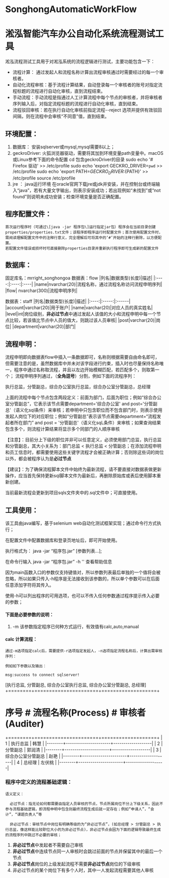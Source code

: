 # SonghongAutomaticWorkFlow
# 淞泓智能汽车办公自动化系统流程测试工具

淞泓流程测试工具用于对淞泓系统的流程逻辑进行测试，主要功能包含一下：
+ 流程计算： 通过发起人和流程名称计算出流程审核通过时需要经过的每一个审核者。
+ 自动化流程审核：基于流程计算结果，自动登录每一个审核者的账号对指定流程标题的流程进行自动化审核，直到流程结束。
+ 手动流程：手动流程是指通过人工计算流程中每个节点的审核者，并将审核者序列输入后，对指定流程标题的流程进行自动化审核，直到结束。
+ 流程驳回审核：若在执行自动化审核前指定流程--reject 选项并提供有效驳回间隔，则在流程中会审核“不同意”值，直到结束。

## 环境配置：
1. 数据库： 安装sqlserver或mysql,mysql需要8以上；
2. geckroDriver: 火狐浏览器驱动，需要将其加到环境变量path变量中。macOS或Linux参考下面的命令配置
  cd 包含geckroDriver的目录
  sudo echo '# Firefox 驱动' >> /etc/profile
  sudo echo 'export GECKRO_DRIVER=`pwd` >> /etc/profile
  sudo echo 'export PATH=${GECKRO_DRIVER}:${PATH}' >> /etc/profile
  source /etc/profile
3. jre ： java运行环境
  在oracle官网下载jre或jdk并安装，并在控制台或终端输入“java”，若有大量文字输出，则表示安装成功；若出现例如“未找到”或“not found”则说明未成功安装；检查环境变量是否正确配置。
## 程序配置文件：
    首次运行程序时（可通过\[java -jar 程序包\]运行指定jar包）程序会在当前目录创建properties/properties.txt文件；该程序即程序运行时配置文件；首次使用配置文件时，需阅读理解配置文件中的注释行意义，完全理解后可将其中的‘#’开始的注释行删除，以方便配置。
    若配置文件错误或损坏时可直接删除properties目录并重新执行程序即可生成新的配置文件
## 数据库：
固定库名：mrright_songhongoa
数据表：flow
   |列名|数据类型(长度)|描述|
   |:----:|:----:|:----|
   |name|nvarchar(20)|流程名称，通过流程名称访问流程申明序列|
   |flow| nvarchar(300)|流程申明序列|
   
数据表：staff
   |列名|数据类型(长度)|描述|
   |:----:|:-----:|:------|
   |account|varchar(20)|用于账户|
   |name|varchar(20)|对应人员的真实姓名|
   |level|int|岗位级别，**非必过节点**中通过发起人该值的大小和流程申明中每一个节点比较，若该值比节点中人员的值大，则跳过该人员审核|
   |post|varchar(20)|岗位|
   |department|varchar(20)|部门|
## 流程申明：
  流程申明即向数据表flow中插入一条数据即可，名称则根据需要自由命名即可，但需要注意的是，虽然数据库中并未对该字段进行约束，插入时也尽量保持名称唯一，程序中通过名称取流程，并且以左边开始模糊匹配，若匹配多个，则取第一个；
  流程申明序列通过，（**全角逗号**）分割，例如下面的流程序列：
  
  执行总监，分管副总，综合办公室执行总监，综合办公室分管副总，总经理
  
  上面的流程中每个节点包含两段定义：前面为部门，后面为职位；例如“综合办公室分管副总”，它表示该节点需要department='综合办公室' and post='分管副总'（语义化sql条件）来审核；若申明中只包含职位而不包含部门时，则表示使用发起人岗位下的对应职位；例如“分管副总”表示该节点需要department=“流程发起者所在部门” and post = '分管副总'（语义化sqL条件）来审核；如果查询结果包含多个，则流程计算结果将显示多个同部门的人顺序审核
  
  【注意】：目前分上下级的职位并非可以任意定义，必须使用部门总监，执行总监和分管副总，其大小关系为：部门总监 < 执行总监 < 分管副总；在添加流程申明和员工信息时，都需要使用这些关键字流程才会被正确计算；否则除这些词的岗位以外，都会被程序认为是**必过节点**
  
  【建议】：为了确保流程脚本文件中始终为最新流程，请不要直接对数据表做更新操作，应当首先保持更新sql脚本文件为最新后，再删除原始库或表后使用脚本重新创建。
  
  当前最新流程会更新到项目sqls文件夹中的.sql文件中；可直接使用。
  
## 工具使用：
  该工具由java编写，基于selenium web自动化测试框架实现；通过命令行方式执行；
  
  在配置文件中配置数据库和登录页地址后，即可开始使用。
  
  执行格式为： java -jar “程序包.jar” [参数列表...];
  
  在命令行输入 java -jar “程序包.jar” -h '' 查看帮助信息
  
  因为main函数入口的参数仅支持键值对，所以参数列表最后单独的一个值将会被忽略，所以如果只传入-h程序是无法接收到该参数的，所以单个参数可以在后面任意添加字符将其传入。
  
  使用-h可以列出程序的可用选项，也可以不传入任何参数通过程序提示传入必要的参数；
  
  #### 下面是必要参数的说明：
  
  1. -m 该参数指定程序已何种方式运行，有效值有calc,auto,manual
      
  #### calc 计算流程：
    通过-m选项指定calc后，需要提供-r选项指定发起人，-n选项指定流程名称后，计算出需审核序列：
    
    例如如下参数以及输出：
     
    msg:success to connect sqlserver!
[执行总监, 分管副总, 综合办公室执行总监, 综合办公室分管副总, 总经理]
+========+======================+===================+
#  序号  #  流程名称(Process)   #  审核者(Auditer)  #
+========+======================+===================+
|   1    |       执行总监       |       韩慧        |
|--------+----------------------+-------------------|
|   2    |       分管副总       |      郭润清       |
|--------+----------------------+-------------------|
|   3    |  综合办公室分管副总  |       赵艳        |
|--------+----------------------+-------------------|
|   4    |        总经理        |      左伏桃       |
|--------+----------------------+-------------------|



  
### 程序中定义的流程基础逻辑：
    语义定义：
    
      必过节点：指无论如何都需要由指定人员审核的节点，节点所属岗位不分上下级关系，因此不参与流程基础逻辑，即流程申明中包含则最终流程生成后就一定存在；例如“申请人”，“会计”，“课题负责人”等
      
      非必过节点：审核节点中岗位有明确等级的为“非必过节点”，(如总经理 > 分管副总 > 执行总监，像这样能比较职位大小的为非必过节点)，非必过节点会因为下面的逻辑导致最终生成的流程序列中跳过不必要的审核；
  1. **非必过节点**中发起者不需要自己审核
  2. **非必过节点**中连续节点同一人审核时会跳过前面的节点并保留其中的最后一个节点
  3. **非必过节点**岗位的上级发起流程不需要**非必过节点**岗位的下级审核
  4. 非必过节点的某个岗位下有多个人时，其中一人发起流程需要其他人审核
